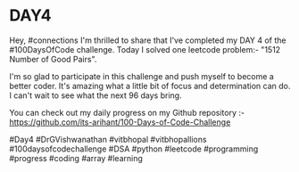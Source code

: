 # DAY4
Hey, #connections I'm thrilled to share that I've completed my DAY 4 of the #100DaysOfCode challenge. Today I solved one leetcode problem:- "1512 Number of Good Pairs".

I'm so glad to participate in this challenge and push myself to become a better coder. It's amazing what a little bit of focus and determination can do. I can't wait to see what the next 96 days bring.

You can check out my daily progress on my Github repository :- https://github.com/its-arihant/100-Days-of-Code-Challenge

#Day4 #DrGVishwanathan #vitbhopal #vitbhopallions #100daysofcodechallenge #DSA #python #leetcode #programming #progress #coding #array #learning 